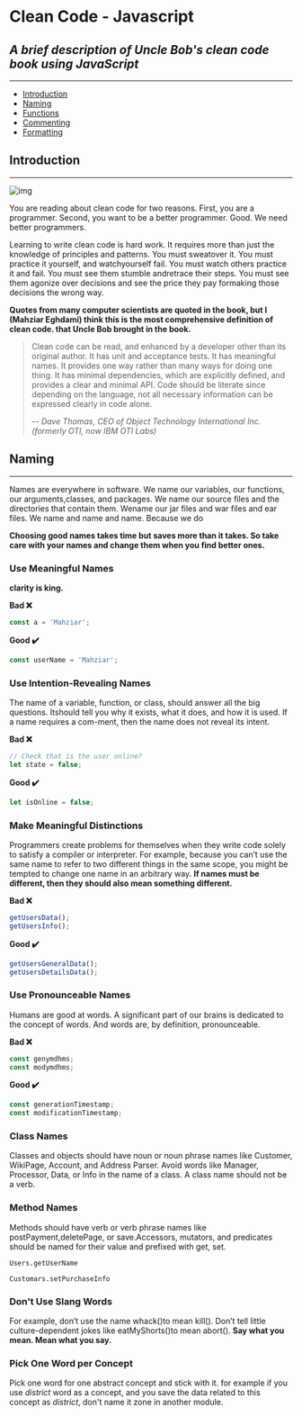 # Clean Code - Javascript
## _A brief description of Uncle Bob's clean code book using JavaScript_
---

- [Introduction]()
- [Naming]()
- [Functions]()
- [Commenting]()
- [Formatting]()

## Introduction
---

![img](https://miro.medium.com/max/2100/1*KMHkpT5XmB848a1RUnf30A.jpeg)

You are reading about clean code for two reasons. First, you are a programmer. Second, you want to be a better programmer. Good. We need better programmers.

Learning to write clean code is hard work. It requires more than just the knowledge of principles and patterns. You must sweatover it. You must practice it yourself, and watchyourself  fail.  You  must  watch  others  practice  it  and  fail.  You  must  see  them  stumble  andretrace their steps. You must see them agonize over decisions and see the price they pay formaking those decisions the wrong way.

**Quotes from many computer scientists are quoted in the book, but I (Mahziar Eghdami) think this is the most comprehensive definition of clean code. that Uncle Bob brought in the book.**

> Clean  code  can  be  read,  and  enhanced  by  a developer  other  than  its  original  author.  It  has unit  and  acceptance  tests.  It  has  meaningful names.  It  provides  one  way  rather  than  many ways for doing one thing. It has minimal dependencies,  which  are  explicitly  defined,  and  provides  a  clear  and  minimal  API.  Code  should  be literate since depending on the language, not all necessary  information  can  be  expressed clearly in code alone.
>
> -- <cite> Dave Thomas, CEO of Object Technology International Inc. (formerly OTI, now IBM OTI Labs)</cite>

## Naming
---
Names are everywhere in software. We name our variables, our functions, our arguments,classes, and packages. We name our source files and the directories that contain them. Wename our jar files and war files and ear files. We name and name and name. Because we do

**Choosing good names takes time but saves more than it takes. So take care with your names and change them when you find better ones.**

### Use Meaningful Names
**clarity is king.**

**Bad ❌**
```javascript
const a = 'Mahziar';
```

**Good ✔️**

```javascript
const userName = 'Mahziar';
``` 

### Use Intention-Revealing Names
The  name  of  a  variable,  function,  or  class,  should  answer  all  the  big  questions.  Itshould tell you why it exists, what it does, and how it is used. If a name requires a com-ment, then the name does not reveal its intent.

**Bad ❌**
```javascript
// Check that is the user online?
let state = false;
```

**Good ✔️**

```javascript
let isOnline = false;
``` 

### Make Meaningful Distinctions
Programmers create problems for themselves when they write  code solely to satisfy a compiler or interpreter. For example, because you can’t use the same name to refer to two different things in the same scope, you might be tempted to change one name in an arbitrary way.
**If names must be different, then they should also mean something different.**

**Bad ❌**
```javascript
getUsersData();
getUsersInfo();
```

**Good ✔️**

```javascript
getUsersGeneralData();
getUsersDetailsData();
``` 

### Use Pronounceable Names
Humans are good at words. A significant part of our brains is dedicated to the concept of words. And words are, by  definition, pronounceable.

**Bad ❌**
```javascript
const genymdhms;
const modymdhms;
```

**Good ✔️**

```javascript
const generationTimestamp;
const modificationTimestamp;
``` 

### Class Names
Classes and objects should have noun or noun phrase names like Customer, WikiPage, Account, and Address Parser. Avoid words like Manager, Processor, Data, or Info in the name of a class. A class name should not be a verb.

### Method Names
Methods should have verb or verb phrase names like postPayment,deletePage, or save.Accessors, mutators, and predicates should be named for their value and prefixed with get, set.

`Users.getUserName`

`Customars.setPurchaseInfo`

### Don't Use Slang Words
For example, don’t use the name whack()to mean kill(). Don’t tell little culture-dependent jokes like eatMyShorts()to mean abort().
**Say what you mean. Mean what you say.**

### Pick One Word per Concept
Pick one word for one abstract concept and stick with it. for example if you use _district_ word as a concept, and you save the data related to this concept as _district_, don't name it zone in another module.